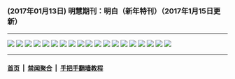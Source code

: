 ### (2017年01月13日) 明慧期刊：明白（新年特刊）（2017年1月15日更新）

---

<img src="http://qikan.minghui.org/mhqkpage/qikanimage/2017/01/13/mingbai-xntk-2in1-read-online1.png"/> 

<img src="http://qikan.minghui.org/mhqkpage/qikanimage/2017/01/13/mingbai-xntk-2in1-read-online2.png"/> 

<img src="http://qikan.minghui.org/mhqkpage/qikanimage/2017/01/13/mingbai-xntk-2in1-read-online3.png"/> 

<img src="http://qikan.minghui.org/mhqkpage/qikanimage/2017/01/13/mingbai-xntk-2in1-read-online4.png"/> 

<img src="http://qikan.minghui.org/mhqkpage/qikanimage/2017/01/13/mingbai-xntk-2in1-read-online5.png"/> 

<img src="http://qikan.minghui.org/mhqkpage/qikanimage/2017/01/13/mingbai-xntk-2in1-read-online6.png"/> 

<img src="http://qikan.minghui.org/mhqkpage/qikanimage/2017/01/13/mingbai-xntk-2in1-read-online7.png"/> 

<img src="http://qikan.minghui.org/mhqkpage/qikanimage/2017/01/13/mingbai-xntk-2in1-read-online8.png"/> 

<img src="http://qikan.minghui.org/mhqkpage/qikanimage/2017/01/13/mingbai-xntk-2in1-read-online9.png"/> 

<img src="http://qikan.minghui.org/mhqkpage/qikanimage/2017/01/13/mingbai-xntk-2in1-read-online10.png"/> 

<img src="http://qikan.minghui.org/mhqkpage/qikanimage/2017/01/13/mingbai-xntk-2in1-read-online11.png"/> 

<img src="http://qikan.minghui.org/mhqkpage/qikanimage/2017/01/13/mingbai-xntk-2in1-read-online12.png"/> 

<img src="http://qikan.minghui.org/mhqkpage/qikanimage/2017/01/13/mingbai-xntk-2in1-read-online13.png"/> 

<img src="http://qikan.minghui.org/mhqkpage/qikanimage/2017/01/13/mingbai-xntk-2in1-read-online14.png"/> 

<img src="http://qikan.minghui.org/mhqkpage/qikanimage/2017/01/13/mingbai-xntk-2in1-read-online15.png"/> 

<img src="http://qikan.minghui.org/mhqkpage/qikanimage/2017/01/13/mingbai-xntk-2in1-read-online16.png"/> 

<img src="http://qikan.minghui.org/mhqkpage/qikanimage/2017/01/13/mingbai-xntk-2in1-read-online17.png"/> 

<img src="http://qikan.minghui.org/mhqkpage/qikanimage/2017/01/13/mingbai-xntk-2in1-read-online18.png"/> 

<img src="http://qikan.minghui.org/mhqkpage/qikanimage/2017/01/13/mingbai-xntk-2in1-read-online19.png"/> 



---

#### [首页](../../../..) &nbsp;|&nbsp; [禁闻聚合](https://github.com/gfw-breaker/banned-news) &nbsp;|&nbsp; [手把手翻墙教程](https://github.com/gfw-breaker/guides) 